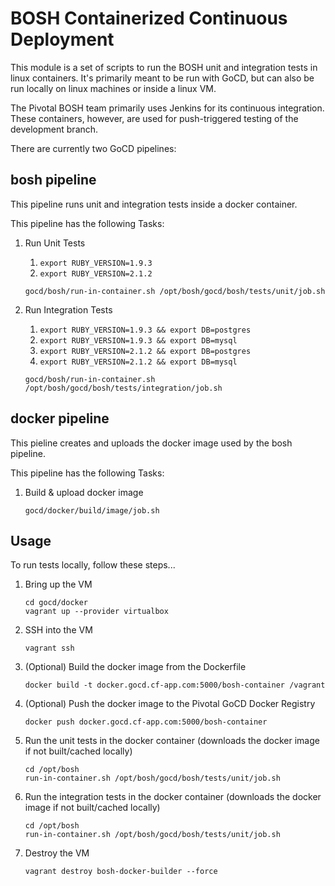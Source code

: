 # BOSH Containerized Continuous Deployment

This module is a set of scripts to run the BOSH unit and integration tests in linux containers. It's primarily meant to be run with GoCD, but can also be run locally on linux machines or inside a linux VM.

The Pivotal BOSH team primarily uses Jenkins for its continuous integration. These containers, however, are used for push-triggered testing of the development branch.

There are currently two GoCD pipelines:

## bosh pipeline
This pipeline runs unit and integration tests inside a docker container.

This pipeline has the following Tasks:

1. Run Unit Tests
    1. `export RUBY_VERSION=1.9.3`
    2. `export RUBY_VERSION=2.1.2`
    
    ```
    gocd/bosh/run-in-container.sh /opt/bosh/gocd/bosh/tests/unit/job.sh
    ```

2. Run Integration Tests
    1. `export RUBY_VERSION=1.9.3 && export DB=postgres`
    2. `export RUBY_VERSION=1.9.3 && export DB=mysql`
    3. `export RUBY_VERSION=2.1.2 && export DB=postgres`
    4. `export RUBY_VERSION=2.1.2 && export DB=mysql`
    
    ```
    gocd/bosh/run-in-container.sh /opt/bosh/gocd/bosh/tests/integration/job.sh
    ```


## docker pipeline
This pieline creates and uploads the docker image used by the bosh pipeline.

This pipeline has the following Tasks:

1. Build & upload docker image
    
    ```
    gocd/docker/build/image/job.sh
    ```

## Usage
To run tests locally, follow these steps...

1. Bring up the VM
    
    ```
    cd gocd/docker
    vagrant up --provider virtualbox
    ```
2. SSH into the VM
    
    ```
    vagrant ssh
    ```
3. (Optional) Build the docker image from the Dockerfile
    
    ```
    docker build -t docker.gocd.cf-app.com:5000/bosh-container /vagrant
    ```
4. (Optional) Push the docker image to the Pivotal GoCD Docker Registry
    
    ```
    docker push docker.gocd.cf-app.com:5000/bosh-container
    ```
5. Run the unit tests in the docker container (downloads the docker image if not built/cached locally)
    
    ```
    cd /opt/bosh
    run-in-container.sh /opt/bosh/gocd/bosh/tests/unit/job.sh
    ```
6. Run the integration tests in the docker container (downloads the docker image if not built/cached locally)
    
    ```
    cd /opt/bosh
    run-in-container.sh /opt/bosh/gocd/bosh/tests/unit/job.sh
    ```
7. Destroy the VM
    
    ```
    vagrant destroy bosh-docker-builder --force
    ```
